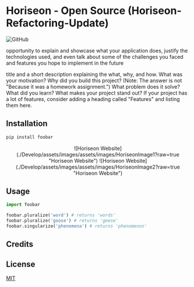 # Horiseon - Open Source (Horiseon-Refactoring-Update)


![GitHub](https://img.shields.io/github/license/https://github.com/OcampMaria/Horiseon-Refactoring-Update?color=blue&label=GithubPage&style=plastic)

opportunity to explain and showcase what your application does, justify the technologies used, and even talk about some of the challenges you faced and features you hope to implement in the future

title and a short description explaining the what, why, and how.
 What was your motivation? Why did you build this project? (Note: The answer is not "Because it was a homework assignment.") What problem does it solve? What did you learn? What makes your project stand out? If your project has a lot of features, consider adding a heading called "Features" and listing them here.

## Installation
```bash
pip install foobar
```
<p align=Center>
![Horiseon Website](./Develop/assets/images/assets/images/HoriseonImage1?raw=true "Horiseon Website")
![Horiseon Website](./Develop/assets/images/assets/images/HoriseonImage2?raw=true "Horiseon Website")

## Usage
```python
import foobar

foobar.pluralize('word') # returns 'words'
foobar.pluralize('goose') # returns 'geese'
foobar.singularize('phenomena') # returns 'phenomenon'
```
## Credits

## License
[MIT](https://choosealicense.com/licenses/mit/)